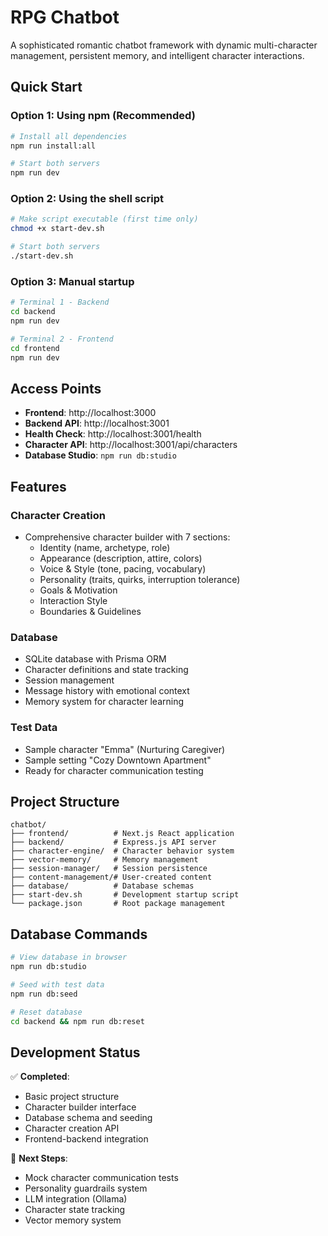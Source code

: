 # RPG Chatbot

A sophisticated romantic chatbot framework with dynamic multi-character management, persistent memory, and intelligent character interactions.

## Quick Start

### Option 1: Using npm (Recommended)
```bash
# Install all dependencies
npm run install:all

# Start both servers
npm run dev
```

### Option 2: Using the shell script
```bash
# Make script executable (first time only)
chmod +x start-dev.sh

# Start both servers
./start-dev.sh
```

### Option 3: Manual startup
```bash
# Terminal 1 - Backend
cd backend
npm run dev

# Terminal 2 - Frontend  
cd frontend
npm run dev
```

## Access Points

- **Frontend**: http://localhost:3000
- **Backend API**: http://localhost:3001
- **Health Check**: http://localhost:3001/health
- **Character API**: http://localhost:3001/api/characters
- **Database Studio**: `npm run db:studio`

## Features

### Character Creation
- Comprehensive character builder with 7 sections:
  - Identity (name, archetype, role)
  - Appearance (description, attire, colors)
  - Voice & Style (tone, pacing, vocabulary)
  - Personality (traits, quirks, interruption tolerance)
  - Goals & Motivation
  - Interaction Style
  - Boundaries & Guidelines

### Database
- SQLite database with Prisma ORM
- Character definitions and state tracking
- Session management
- Message history with emotional context
- Memory system for character learning

### Test Data
- Sample character "Emma" (Nurturing Caregiver)
- Sample setting "Cozy Downtown Apartment"
- Ready for character communication testing

## Project Structure

```
chatbot/
├── frontend/          # Next.js React application
├── backend/           # Express.js API server
├── character-engine/  # Character behavior system
├── vector-memory/     # Memory management
├── session-manager/   # Session persistence
├── content-management/# User-created content
├── database/          # Database schemas
├── start-dev.sh       # Development startup script
└── package.json       # Root package management
```

## Database Commands

```bash
# View database in browser
npm run db:studio

# Seed with test data
npm run db:seed

# Reset database
cd backend && npm run db:reset
```

## Development Status

✅ **Completed**:
- Basic project structure
- Character builder interface
- Database schema and seeding
- Character creation API
- Frontend-backend integration

🔄 **Next Steps**:
- Mock character communication tests
- Personality guardrails system
- LLM integration (Ollama)
- Character state tracking
- Vector memory system